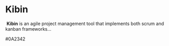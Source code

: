 # Kibin
​
**Kibin** is an agile project management tool that implements both scrum and kanban frameworks...
​

#0A2342